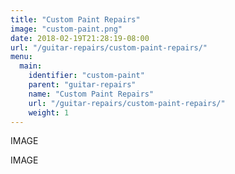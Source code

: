 ```yaml
---
title: "Custom Paint Repairs"
image: "custom-paint.png"
date: 2018-02-19T21:28:19-08:00
url: "/guitar-repairs/custom-paint-repairs/"
menu:
  main:
    identifier: "custom-paint"
    parent: "guitar-repairs"
    name: "Custom Paint Repairs"
    url: "/guitar-repairs/custom-paint-repairs/"
    weight: 1
---
```

IMAGE

IMAGE

